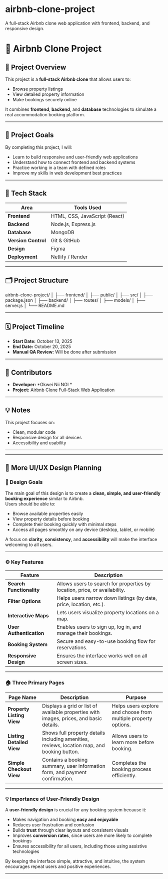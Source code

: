 # airbnb-clone-project
A full-stack Airbnb clone web application with frontend, backend, and responsive design.

# 🏡 Airbnb Clone Project

## 📖 Project Overview
This project is a **full-stack Airbnb clone** that allows users to:
- Browse property listings
- View detailed property information
- Make bookings securely online

It combines **frontend**, **backend**, and **database** technologies to simulate a real accommodation booking platform.

---

## 🎯 Project Goals
By completing this project, I will:
- Learn to build responsive and user-friendly web applications
- Understand how to connect frontend and backend systems
- Practice working in a team with defined roles
- Improve my skills in web development best practices

---

## 🧰 Tech Stack
| Area | Tools Used |
|------|-------------|
| **Frontend** | HTML, CSS, JavaScript (React) |
| **Backend** | Node.js, Express.js |
| **Database** | MongoDB |
| **Version Control** | Git & GitHub |
| **Design** | Figma |
| **Deployment** | Netlify / Render |

---

## 🗂️ Project Structure

airbnb-clone-project/
│
├── frontend/
│ ├── public/
│ ├── src/
│ ├── package.json
│
├── backend/
│ ├── routes/
│ ├── models/
│ ├── server.js
│
└── README.md





---

## 🗓️ Project Timeline
- **Start Date:** October 13, 2025  
- **End Date:** October 20, 2025  
- **Manual QA Review:** Will be done after submission

---

## 👥 Contributors
- **Developer:** *Okwei Nii NOI *
- **Project:** Airbnb Clone Full-Stack Web Application

---

## 💡 Notes
This project focuses on:
- Clean, modular code
- Responsive design for all devices
- Accessibility and usability

---

---
## 🎨 More UI/UX Design Planning

### 🎯 Design Goals
The main goal of this design is to create a **clean, simple, and user-friendly booking experience** similar to Airbnb.  
Users should be able to:
- Browse available properties easily  
- View property details before booking  
- Complete their booking quickly with minimal steps  
- Access all pages smoothly on any device (desktop, tablet, or mobile)

A focus on **clarity**, **consistency**, and **accessibility** will make the interface welcoming to all users.

---

### ⚙️ Key Features
| **Feature** | **Description** |
|--------------|-----------------|
| **Search Functionality** | Allows users to search for properties by location, price, or availability. |
| **Filter Options** | Helps users narrow down listings (by date, price, location, etc.). |
| **Interactive Maps** | Lets users visualize property locations on a map. |
| **User Authentication** | Enables users to sign up, log in, and manage their bookings. |
| **Booking System** | Secure and easy-to-use booking flow for reservations. |
| **Responsive Design** | Ensures the interface works well on all screen sizes. |

---

### 🏠 Three Primary Pages

| **Page Name** | **Description** | **Purpose** |
|----------------|------------------|--------------|
| **Property Listing View** | Displays a grid or list of available properties with images, prices, and basic details. | Helps users explore and choose from multiple property options. |
| **Listing Detailed View** | Shows full property details including amenities, reviews, location map, and booking button. | Allows users to learn more before booking. |
| **Simple Checkout View** | Contains a booking summary, user information form, and payment confirmation. | Completes the booking process efficiently. |

---

### 💡 Importance of User-Friendly Design
A **user-friendly design** is crucial for any booking system because it:
- Makes navigation and booking **easy and enjoyable**  
- Reduces user frustration and confusion  
- Builds **trust** through clear layouts and consistent visuals  
- Improves **conversion rates**, since users are more likely to complete bookings  
- Ensures accessibility for all users, including those using assistive technologies  

By keeping the interface simple, attractive, and intuitive, the system encourages repeat users and positive experiences.

---
